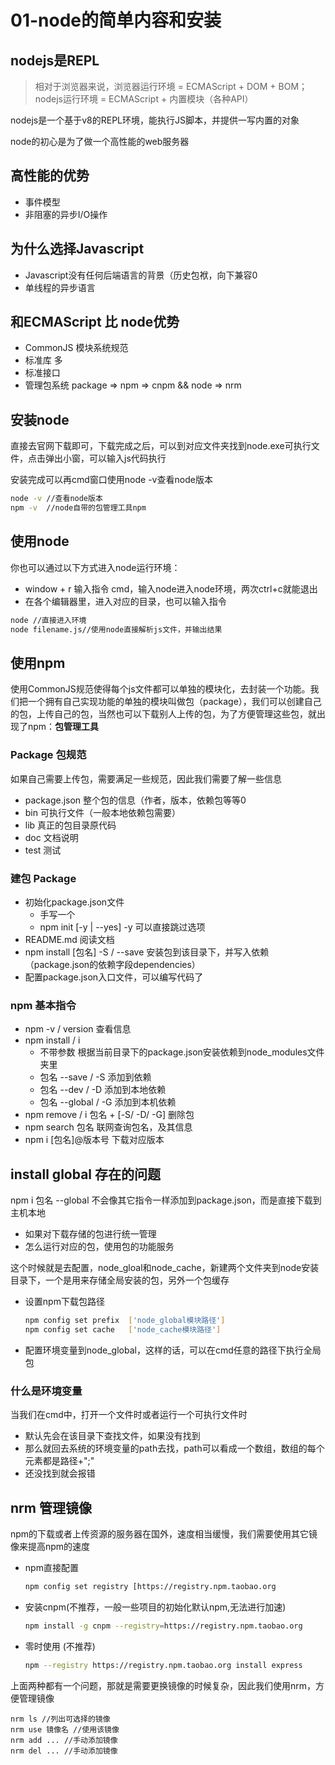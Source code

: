# 01-node的简单内容和安装

## nodejs是REPL
> 相对于浏览器来说，浏览器运行环境 = ECMAScript + DOM + BOM；nodejs运行环境 = ECMAScript + 内置模块（各种API）

nodejs是一个基于v8的REPL环境，能执行JS脚本，并提供一写内置的对象

node的初心是为了做一个高性能的web服务器

## 高性能的优势
- 事件模型
- 非阻塞的异步I/O操作

## 为什么选择Javascript
- Javascript没有任何后端语言的背景（历史包袱，向下兼容0
- 单线程的异步语言

## 和ECMAScript 比 node优势
- CommonJS 模块系统规范
- 标准库 多
- 标准接口
- 管理包系统 package => npm => cnpm && node => nrm

## 安装node
直接去官网下载即可，下载完成之后，可以到对应文件夹找到node.exe可执行文件，点击弹出小窗，可以输入js代码执行

安装完成可以再cmd窗口使用node -v查看node版本
```bash
node -v //查看node版本
npm -v  //node自带的包管理工具npm
```

## 使用node
你也可以通过以下方式进入node运行环境：
- window + r 输入指令 cmd，输入node进入node环境，两次ctrl+c就能退出
- 在各个编辑器里，进入对应的目录，也可以输入指令

```bash
node //直接进入环境
node filename.js//使用node直接解析js文件，并输出结果
```

## 使用npm
使用CommonJS规范使得每个js文件都可以单独的模块化，去封装一个功能。我们把一个拥有自己实现功能的单独的模块叫做包（package），我们可以创建自己的包，上传自己的包，当然也可以下载别人上传的包，为了方便管理这些包，就出现了npm：**包管理工具**

### Package 包规范
如果自己需要上传包，需要满足一些规范，因此我们需要了解一些信息
- package.json 整个包的信息（作者，版本，依赖包等等0
- bin 可执行文件（一般本地依赖包需要）
- lib 真正的包目录原代码
- doc 文档说明
- test 测试

### 建包 Package
- 初始化package.json文件
    - 手写一个
    - npm init [-y | --yes] -y 可以直接跳过选项
- README.md 阅读文档
- npm install [包名] -S / --save 安装包到该目录下，并写入依赖（package.json的依赖字段dependencies）
- 配置package.json入口文件，可以编写代码了

### npm 基本指令
- npm -v / version 查看信息
- npm install / i
    - 不带参数 根据当前目录下的package.json安装依赖到node_modules文件夹里
    - 包名 --save / -S 添加到依赖
    - 包名 --dev / -D 添加到本地依赖
    - 包名 --global / -G 添加到本机依赖
- npm remove / i 包名 + [-S/ -D/ -G] 删除包
- npm search 包名 联网查询包名，及其信息
- npm i [包名]@版本号 下载对应版本

## install global 存在的问题
npm i 包名 --global 不会像其它指令一样添加到package.json，而是直接下载到主机本地

- 如果对下载存储的包进行统一管理
- 怎么运行对应的包，使用包的功能服务

这个时候就是去配置，node_gloal和node_cache，新建两个文件夹到node安装目录下，一个是用来存储全局安装的包，另外一个包缓存
- 设置npm下载包路径
    ```bash
    npm config set prefix  ['node_global模块路径']
    npm config set cache   ['node_cache模块路径']
    ```
- 配置环境变量到node_global，这样的话，可以在cmd任意的路径下执行全局包

### 什么是环境变量
当我们在cmd中，打开一个文件时或者运行一个可执行文件时
- 默认先会在该目录下查找文件，如果没有找到
- 那么就回去系统的环境变量的path去找，path可以看成一个数组，数组的每个元素都是路径+";"
- 还没找到就会报错

## nrm 管理镜像
npm的下载或者上传资源的服务器在国外，速度相当缓慢，我们需要使用其它镜像来提高npm的速度

- npm直接配置
    ```bash
    npm config set registry [https://registry.npm.taobao.org
    ```

- 安装cnpm(不推荐，一般一些项目的初始化默认npm,无法进行加速)
    ```bash
    npm install -g cnpm --registry=https://registry.npm.taobao.org
    ```

- 零时使用 (不推荐)
    ```bash
    npm --registry https://registry.npm.taobao.org install express
    ```
上面两种都有一个问题，那就是需要更换镜像的时候复杂，因此我们使用nrm，方便管理镜像
```bush
nrm ls //列出可选择的镜像
nrm use 镜像名 //使用该镜像
nrm add ... //手动添加镜像
nrm del ... //手动添加镜像
```
